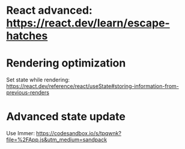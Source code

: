 # React advanced: https://react.dev/learn/escape-hatches

# Rendering optimization
Set state while rendering: https://react.dev/reference/react/useState#storing-information-from-previous-renders

# Advanced state update
Use Immer: https://codesandbox.io/s/tpqwnk?file=%2FApp.js&utm_medium=sandpack
